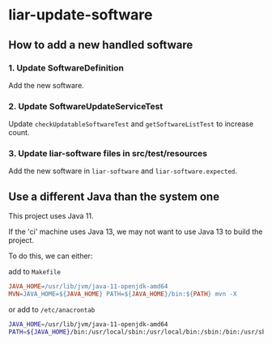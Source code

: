 # liar-update-software

## How to add a new handled software

### 1. Update SoftwareDefinition

Add the new software.

### 2. Update SoftwareUpdateServiceTest

Update `checkUpdatableSoftwareTest` and `getSoftwareListTest` to increase count.

### 3. Update liar-software files in src/test/resources

Add the new software in `liar-software` and `liar-software.expected`.

## Use a different Java than the system one

This project uses Java 11.

If the 'ci' machine uses Java 13, we may not want to use Java 13 to build the project.

To do this, we can either:

add to `Makefile`

```makefile
JAVA_HOME=/usr/lib/jvm/java-11-openjdk-amd64
MVN=JAVA_HOME=${JAVA_HOME} PATH=${JAVA_HOME}/bin:${PATH} mvn -X
```

or add to `/etc/anacrontab`

```sh
JAVA_HOME=/usr/lib/jvm/java-11-openjdk-amd64
PATH=${JAVA_HOME}/bin:/usr/local/sbin:/usr/local/bin:/sbin:/bin:/usr/sbin:/usr/bin
```
